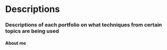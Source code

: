 <html>
  <h1>Descriptions</h1>
  <h3>Descriptions of each portfolio on what techniques from certain topics are being used</h3>
  <h4>About me</h4>
  <body>  
  </body>
</html>
